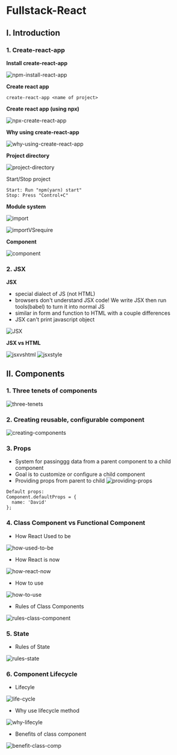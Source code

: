 # Fullstack-React

## I. Introduction

### 1. Create-react-app
**Install create-react-app** 

![npm-install-react-app](https://i.ibb.co/3TNN1XJ/npm-create-react-app.png)

**Create react app**
```
create-react-app <name of project>
```

**Create react app (using npx)**
  
![npx-create-react-app](https://i.ibb.co/y5YTqRq/npx-create-react-app.png)

**Why using create-react-app**

![why-using-create-react-app](https://i.ibb.co/D8m6h8G/using-create-react-app.png)

**Project directory**
  
![project-directory](https://i.ibb.co/vHJvBmC/project-directory.png)

Start/Stop project
```
Start: Run "npm(yarn) start"
Stop: Press "Control+C"
```

**Module system**

![import](https://i.ibb.co/cQstWhN/import-react.png)

![importVSrequire](https://i.ibb.co/RHjNGV0/import-VSrequire.png)

**Component**

![component](https://i.ibb.co/HHGKjyt/component.png)

### 2. JSX
**JSX**
- special dialect of JS (not HTML)
- browsers don't understand JSX code! We write JSX then run tools(babel) to turn it into normal JS
- similar in form and function to HTML with a couple differences
- JSX can't print javascript object
  
![JSX](https://i.ibb.co/PgBGtMg/JSX.png)

**JSX vs HTML**

![jsxvshtml](https://i.ibb.co/rvGN8bp/JSXvs-HTML.png)
![jsxstyle](https://i.ibb.co/qjmrcbb/style-JSX.png)

## II. Components
### 1. Three tenets of components

![three-tenets](https://i.ibb.co/T1H9ZRm/three-tenets.png)

### 2. Creating reusable, configurable component

![creating-components](https://i.ibb.co/19XfQSS/creating-components.png)

### 3. Props
- System for passinggg data from a parent component to a child component
- Goal is to customize or configure a child component
- Providing props from parent to child
![providing-props](https://i.ibb.co/jHMFjpz/provide-props.png)

```
Default props:
Component.defaultProps = {
  name: 'David'
};
```

### 4. Class Component vs Functional Component
- How React Used to be
  
![how-used-to-be](https://i.ibb.co/Byjmkbm/fum-VSclass.png)

- How React is now
  
![how-react-now](https://i.ibb.co/rt32pmZ/how-react-now.png)

- How to use
  
![how-to-use](https://i.ibb.co/h9FXbyx/how-to-use.png)

- Rules of Class Components

![rules-class-component](https://i.ibb.co/xzpGrSG/rules-class.png)

### 5. State
- Rules of State

![rules-state](https://i.ibb.co/HVmXYLy/rules-state.png)

### 6. Component Lifecycle
- Lifecyle

![life-cycle](https://miro.medium.com/max/1000/1*fdGC22mqWBAQ7jOFPPAvIg.png)

- Why use lifecycle method

![why-lifecyle](https://i.ibb.co/KK69nqk/why-lifecycle.png)

- Benefits of class component

![benefit-class-comp](https://i.ibb.co/Cv2YdNt/benefit-class-comp.png)